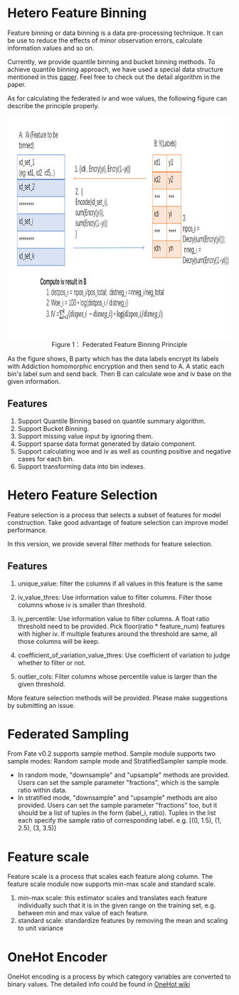 # Hetero Feature Binning

Feature binning or data binning is a data pre-processing technique. It can be use to reduce the effects of minor observation errors, calculate information values and so on.

Currently, we provide quantile binning and bucket binning methods. To achieve quantile binning approach, we have used a special data structure mentioned in this [paper](https://www.researchgate.net/profile/Michael_Greenwald/publication/2854033_Space-Efficient_Online_Computation_of_Quantile_Summaries/links/0f317533ee009cd3f3000000/Space-Efficient-Online-Computation-of-Quantile-Summaries.pdf). Feel free to check out the detail algorithm in the paper.

As for calculating the federated iv and woe values, the following figure can describe the principle properly.

<div style="text-align:center", align=center>
<img src="./images/binning_principle.png" alt="samples" width="850" height="500" /><br/>
Figure 1： Federated Feature Binning Principle</div>

As the figure shows, B party which has the data labels encrypt its labels with Addiction homomorphic encryption and then send to A. A static each bin's label sum and send back. Then B can calculate woe and iv base on the given information.

## Features
1. Support Quantile Binning based on quantile summary algorithm.
2. Support Bucket Binning.
3. Support missing value input by ignoring them.
4. Support sparse data format generated by dataio component.
5. Support calculating woe and iv as well as counting positive and negative cases for each bin.
6. Support transforming data into bin indexes.

# Hetero Feature Selection

Feature selection is a process that selects a subset of features for model construction. Take good advantage of feature selection can improve model performance.

In this version, we provide several filter methods for feature selection.

## Features

1. unique_value: filter the columns if all values in this feature is the same

2. iv_value_thres: Use information value to filter columns. Filter those columns whose iv is smaller than threshold.

3. iv_percentile: Use information value to filter columns. A float ratio threshold need to be provided. Pick floor(ratio * feature_num) features with higher iv. If multiple features around the threshold are same, all those columns will be keep.

4. coefficient_of_variation_value_thres: Use coefficient of variation to judge whether to filter or not.

5. outlier_cols: Filter columns whose percentile value is larger than the given threshold.

More feature selection methods will be provided. Please make suggestions by submitting an issue.

# Federated Sampling

From Fate v0.2 supports sample method.
Sample module supports two sample modes: Random sample mode and StratifiedSampler sample mode.
* In random mode, "downsample" and "upsample" methods are provided. Users
can set the sample parameter "fractions", which is the sample ratio within data.
* In stratified mode, "downsample" and "upsample" methods are also provided.
Users can set the sample parameter "fractions" too, but it should be a list of tuples in the form (label_i, ratio).
Tuples in the list each specify the sample ratio of corresponding label. e.g. [(0, 1.5), (1, 2.5), (3, 3.5)]

# Feature scale
Feature scale is a process that scales each feature along column. The feature scale module now supports min-max scale and standard scale.
1. min-max scale: this estimator scales and translates each feature individually such that it is in the given range on the training set, e.g. between min and max value of each feature.
2. standard scale: standardize features by removing the mean and scaling to unit variance

# OneHot Encoder
OneHot encoding is a process by which category variables are converted to binary values. The detailed info could be found in [OneHot wiki](https://en.wikipedia.org/wiki/One-hot)